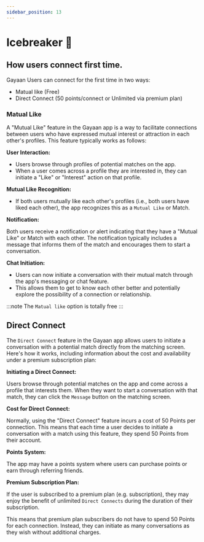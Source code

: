 ```yaml
---
sidebar_position: 13
---
```


# Icebreaker 🔗

## How users connect first time.

Gayaan Users can connect for the first time in two ways:
- Matual like (Free)
- Direct Connect (50 points/connect or Unlimited via premium plan)

### Matual Like
A "Mutual Like" feature in the Gayaan app is a way to facilitate connections between users who have expressed mutual interest or attraction in each other's profiles. This feature typically works as follows:

**User Interaction:**

- Users browse through profiles of potential matches on the app.
- When a user comes across a profile they are interested in, they can initiate a "Like" or "Interest" action on that profile.


**Mutual Like Recognition:**

- If both users mutually like each other's profiles (i.e., both users have liked each other), the app recognizes this as a `Mutual Like` or Match.


**Notification:**

Both users receive a notification or alert indicating that they have a "Mutual Like" or Match with each other.
The notification typically includes a message that informs them of the match and encourages them to start a conversation.


**Chat Initiation:**

- Users can now initiate a conversation with their mutual match through the app's messaging or chat feature.
- This allows them to get to know each other better and potentially explore the possibility of a connection or relationship.

:::note
The `Matual like` option is totally free
:::

## Direct Connect

The `Direct Connect` feature in the Gayaan app allows users to initiate a conversation with a potential match directly from the matching screen. Here's how it works, including information about the cost and availability under a premium subscription plan:

**Initiating a Direct Connect:**

Users browse through potential matches on the app and come across a profile that interests them.
When they want to start a conversation with that match, they can click the `Message` button on the matching screen.


**Cost for Direct Connect:**

Normally, using the "Direct Connect" feature incurs a cost of 50 Points per connection. This means that each time a user decides to initiate a conversation with a match using this feature, they spend 50 Points from their account.



**Points System:**

The app may have a points system where users can purchase points or earn through referring friends.

**Premium Subscription Plan:**

If the user is subscribed to a premium plan (e.g. subscription), they may enjoy the benefit of unlimited `Direct Connects` during the duration of their subscription.

This means that premium plan subscribers do not have to spend 50 Points for each connection. Instead, they can initiate as many conversations as they wish without additional charges.






